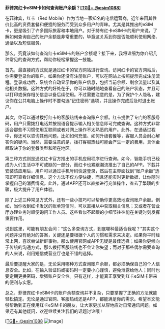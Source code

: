 **菲律宾红卡eSIM卡如何查询账户余额？[[TG💪+ @esim1088](https://t.me/s/esim1088)]**

在菲律宾，红卡（Red Mobile）作为当地一家知名的电信运营商，近年来因其性价比高的资费套餐和便捷的服务而受到众多用户的青睐。尤其是其推出的eSIM卡，更是吸引了许多国际旅客和本地用户。对于持有红卡eSIM卡的用户来说，了解如何查询自己的账户余额是非常重要的，毕竟这关系到你是否能顺利使用网络、通话以及短信服务。

那么，究竟该如何查询红卡eSIM卡的账户余额呢？接下来，我将详细为你介绍几种常见的查询方式，帮助你轻松掌握这一技能。

首先，最直接的方式就是通过红卡的官方网站进行查询。访问红卡的官方网站后，你需要登录你的账户。如果你还没有注册账户，可以在网站上按照提示完成注册流程。登录成功后，系统会自动显示你的账户信息，包括当前余额、剩余流量以及其他相关数据。这种方式的好处在于，你可以随时随地查看自己的账户状态，并且可以打印或保存相关信息以备后续使用。不过需要注意的是，为了保护个人隐私，建议你在公共电脑上操作时不要勾选“记住密码”选项，并且操作完成后及时退出账户。

其次，你可以通过拨打红卡的客服热线来查询账户余额。红卡提供了专门的客服号码，用户只需拨打电话并按照语音提示输入相关信息即可完成查询。这种方式非常适合那些不习惯使用互联网或者对网上操作不太熟悉的用户。此外，在通话过程中，你还可以咨询其他问题，比如如何充值、如何升级套餐等，客服人员会耐心解答你的疑问。当然，需要注意的是，拨打客服热线可能会产生一定的费用，具体金额取决于你的套餐类型和所在地区。

第三种方式则是通过红卡官方推出的手机应用程序进行查询。如今，智能手机已经成为人们生活中不可或缺的一部分，而红卡也紧跟潮流推出了自己的APP。下载并安装该应用后，用户可以通过手机号码快速登录，然后在主界面找到“账户余额”选项即可查看详细信息。这个方法不仅方便快捷，而且还能实时更新数据，让你随时掌握自己的消费情况。此外，通过APP还可以直接进行充值操作，省去了繁琐的步骤，极大提升了用户体验。

除了上述三种常见方式外，还有一些小技巧可以帮助你更高效地查询账户余额。例如，当你收到红卡发送的账单短信时，可以直接从中获取相关信息；又或者在营业厅办理业务时顺便询问工作人员。这些看似不起眼的小细节往往能在关键时刻发挥重要作用。

说到这里，可能有朋友会问：“这么多查询方式，到底哪种最适合我呢？”其实这个问题并没有绝对的答案，关键还是要根据个人的习惯和需求来决定。如果你平时经常上网，喜欢尝试新鲜事物，那么使用官网或APP无疑是最佳选择；如果你更倾向于传统的沟通方式，那么拨打客服热线也不会让你失望；而对于那些偶尔需要查询的人来说，利用短信或营业厅也是不错的选择。

最后要提醒大家的是，无论采用哪种方式查询账户余额，都必须确保自己的个人信息安全。比如，在输入验证码或密码时一定要小心谨慎，避免泄露给他人；同时也要定期更换密码，增强账户安全性。只有这样，才能真正享受到红卡eSIM卡带来的便利与实惠。

总之，菲律宾红卡eSIM卡的账户余额查询并不复杂，只要掌握了正确的方法就能轻松搞定。无论是通过官网、客服热线还是APP，都能满足你的需求。希望本文能够帮助到正在使用红卡eSIM卡的朋友，让大家更加从容地应对日常通讯问题。如果还有其他疑问，欢迎继续关注我们的话题讨论哦！

[[TG💪+ @esim1088](https://t.me/s/esim1088) ![Image](https://i.postimg.cc/4NQfJmqS/Snipaste-2025-05-13-00-14-12.png)]